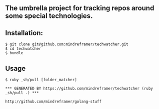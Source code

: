 ## The umbrella project for tracking repos around some special technologies.


## Installation:

    $ git clone git@github.com:mindreframer/techwatcher.git
    $ cd techwatcher
    $ bundle

## Usage

    $ ruby _sh/pull [folder_matcher]


<!-- PROJECTS_LIST_START -->
    *** GENERATED BY https://github.com/mindreframer/techwatcher (ruby _sh/pull .) *** 

    http://github.com/mindreframer/golang-stuff
<!-- PROJECTS_LIST_END -->
